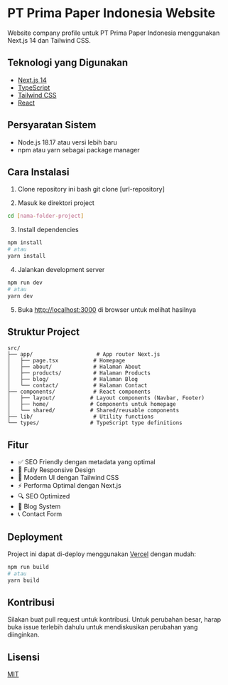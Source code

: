 # PT Prima Paper Indonesia Website

Website company profile untuk PT Prima Paper Indonesia menggunakan Next.js 14 dan Tailwind CSS.

## Teknologi yang Digunakan

- [Next.js 14](https://nextjs.org/)
- [TypeScript](https://www.typescriptlang.org/)
- [Tailwind CSS](https://tailwindcss.com/)
- [React](https://reactjs.org/)

## Persyaratan Sistem

- Node.js 18.17 atau versi lebih baru
- npm atau yarn sebagai package manager

## Cara Instalasi

1. Clone repository ini
bash
git clone [url-repository]

2. Masuk ke direktori project

```bash
cd [nama-folder-project]
```

3. Install dependencies
```bash
npm install
# atau
yarn install
```

4. Jalankan development server
```bash
npm run dev
# atau
yarn dev
```

5. Buka [http://localhost:3000](http://localhost:3000) di browser untuk melihat hasilnya

## Struktur Project

```
src/
├── app/                    # App router Next.js
│   ├── page.tsx           # Homepage
│   ├── about/             # Halaman About
│   ├── products/          # Halaman Products
│   ├── blog/              # Halaman Blog
│   └── contact/           # Halaman Contact
├── components/            # React components
│   ├── layout/           # Layout components (Navbar, Footer)
│   ├── home/             # Components untuk homepage
│   └── shared/           # Shared/reusable components
├── lib/                   # Utility functions
└── types/                # TypeScript type definitions
```

## Fitur

- ✅ SEO Friendly dengan metadata yang optimal
- 📱 Fully Responsive Design
- 🎨 Modern UI dengan Tailwind CSS
- ⚡ Performa Optimal dengan Next.js
- 🔍 SEO Optimized
- 📝 Blog System
- 📞 Contact Form

## Deployment

Project ini dapat di-deploy menggunakan [Vercel](https://vercel.com) dengan mudah:

```bash
npm run build
# atau
yarn build
```

## Kontribusi

Silakan buat pull request untuk kontribusi. Untuk perubahan besar, harap buka issue terlebih dahulu untuk mendiskusikan perubahan yang diinginkan.

## Lisensi

[MIT](https://choosealicense.com/licenses/mit/)
